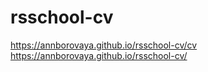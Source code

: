 # rsschool-cv
https://annborovaya.github.io/rsschool-cv/cv
https://annborovaya.github.io/rsschool-cv/